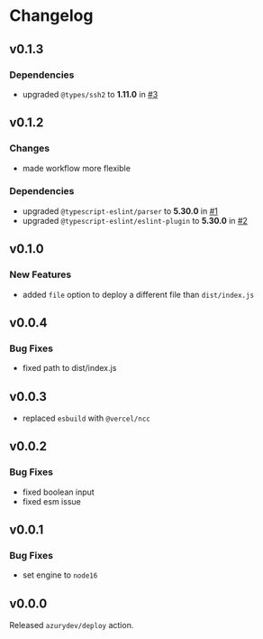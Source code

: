 # Changelog

## v0.1.3

### Dependencies

- upgraded `@types/ssh2` to **1.11.0** in [#3](https://github.com/drgnjs/api/pull/3)

## v0.1.2

### Changes

- made workflow more flexible

### Dependencies

- upgraded `@typescript-eslint/parser` to **5.30.0** in [#1](https://github.com/drgnjs/api/pull/1)
- upgraded `@typescript-eslint/eslint-plugin` to **5.30.0** in [#2](https://github.com/drgnjs/api/pull/2)

## v0.1.0

### New Features

- added `file` option to deploy a different file than `dist/index.js`

## v0.0.4

### Bug Fixes

- fixed path to dist/index.js

## v0.0.3

- replaced `esbuild` with `@vercel/ncc`

## v0.0.2

### Bug Fixes

- fixed boolean input
- fixed esm issue

## v0.0.1

### Bug Fixes

- set engine to `node16`

## v0.0.0

Released `azurydev/deploy` action.
